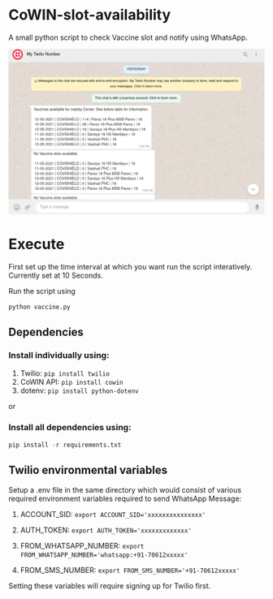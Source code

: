 # CoWIN-slot-availability 

A small python script to check Vaccine slot and notify using WhatsApp.

![WhatsApp Image](whats.png)

# Execute

First set up the time interval at which you want run the script interatively. Currently set at 10 Seconds.

Run the script using

```python
python vaccine.py
```

## Dependencies

### Install individually using:

1. Twilio:    ```pip install twilio ```
2. CoWIN API:  ```pip install cowin ```
3. dotenv:  ```pip install python-dotenv ```

or

### Install all dependencies using:

```python
pip install -r requirements.txt
```


## Twilio environmental variables

Setup a .env file in the same directory which would consist of various required environment variables required to send WhatsApp Message:

1. ACCOUNT_SID: ``` export ACCOUNT_SID='xxxxxxxxxxxxxxx' ```
2. AUTH_TOKEN: ``` export AUTH_TOKEN='xxxxxxxxxxxxx' ```

3. FROM_WHATSAPP_NUMBER: ```export FROM_WHATSAPP_NUMBER='whatsapp:+91-70612xxxxx' ```

4. FROM_SMS_NUMBER: ```export FROM_SMS_NUMBER='+91-70612xxxxx' ```


Setting these variables will require signing up for Twilio first.


